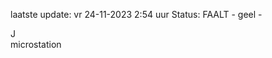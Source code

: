 laatste update: 
vr 24-11-2023  2:54   uur 
Status: FAALT - geel - 
<div class="service R">J</div><div class="service Y">microstation</div>